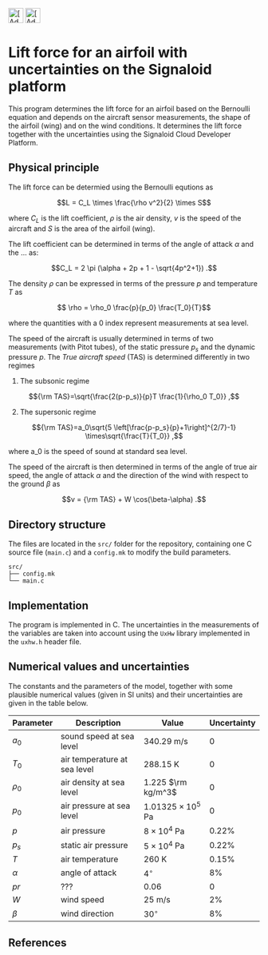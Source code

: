 [<img src="https://assets.signaloid.io/add-to-signaloid-cloud-logo-dark-v6.png#gh-dark-mode-only" alt="[Add to signaloid.io]" height="30">](https://signaloid.io/repositories?connect=https://github.com/signaloid/Signaloid-Demo-General-C#gh-dark-mode-only)
[<img src="https://assets.signaloid.io/add-to-signaloid-cloud-logo-light-v6.png#gh-light-mode-only" alt="[Add to signaloid.io]" height="30">](https://signaloid.io/repositories?connect=https://github.com/signaloid/Signaloid-Demo-General-C#gh-light-mode-only)

# Lift force for an airfoil with uncertainties on the Signaloid platform
This program determines the lift force for an airfoil based on the Bernoulli equation and depends on the aircraft sensor measurements, the shape of the airfoil (wing) and on the wind conditions. It determines the lift force together with the uncertainties using the Signaloid Cloud Developer Platform.

## Physical principle
The lift force can be determied using the Bernoulli equtions as

$$L = C_L \times \frac{\rho v^2}{2} \times S$$

where $C_L$ is the lift coefficient, $\rho$ is the air density, $v$ is the speed of the aircraft and $S$ is the area of the airfoil (wing).

The lift coefficient can be determined in terms of the angle of attack $\alpha$ and the ... as:

$$C_L = 2 \pi (\alpha + 2p + 1 - \sqrt{4p^2+1})  .$$

The density $\rho$ can be expressed in terms of the pressure $p$ and temperature $T$ as

$$ \rho = \rho_0 \frac{p}{p_0} \frac{T_0}{T}$$

where the quantities with a 0 index represent measurements at sea level.

The speed of the aircraft is usually determined in terms of two measurements (with Pitot tubes), of the static pressure $p_s$ and the dynamic pressure $p$. The *True aircraft speed* (TAS) is determined differently in two regimes
1) The subsonic regime

$${\rm TAS}=\sqrt{\frac{2(p-p_s)}{p}T \frac{1}{\rho_0 T_0}} ,$$

2) The supersonic regime

$${\rm TAS}=a_0\sqrt{5 \left[\frac{p-p_s}{p}+1\right]^{2/7}-1} \times\sqrt{\frac{T}{T_0}} ,$$

where a_0 is the speed of sound at standard sea level.

The speed of the aircraft is then determined in terms of the angle of true air speed, the angle of attack $\alpha$ and the direction of the wind with respect to the ground $\beta$ as

$$v = {\rm TAS} + W \cos(\beta-\alpha)  .$$


## Directory structure
The files are located in the `src/` folder for the repository, containing one C source file (`main.c`) and a `config.mk` to modify the build parameters.
```
src/
├── config.mk
└── main.c
```


## Implementation
The program is implemented in C. The uncertainties in the measurements of the variables are taken into account using the `UxHw` library implemented in the `uxhw.h` header file.
## Numerical values and uncertainties

The constants and the parameters of the model, together with some plausible numerical values (given in SI units) and their uncertainties are given in the table below.

| Parameter | Description | Value | Uncertainty
| --- | --- | --- | ---
| $a_0$ | sound speed at sea level | 340.29 m/s | 0
| $T_0$ | air temperature at sea level | 288.15 K | 0
| $\rho_0$ | air density at sea level | 1.225 $\rm kg/m^3$ | 0
| $p_0$ | air pressure at sea level | $1.01325 \times 10^5$ Pa | 0
| $p$ | air pressure  | $8 \times 10^4$ Pa | $0.22$%
| $p_s$ | static air pressure  | $5 \times 10^4$ Pa | $0.22$%
| $T$ | air temperature | 260 K |  $0.15$%
| $\alpha$ | angle of attack | $4^{\circ}$ | 8%
| $pr$ | ??? | 0.06 | 0
| $W$ | wind speed | 25 m/s | 2%
| $\beta$ | wind direction | $30^{\circ}$ | 8%


## References
